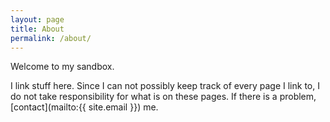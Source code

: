 ```yaml
---
layout: page
title: About
permalink: /about/
---
```


Welcome to my sandbox.

I link stuff here. Since I can not possibly keep track of every page I link to, I do not take responsibility for what is on these pages. If there is a problem, [contact](mailto:{{ site.email }}) me.

